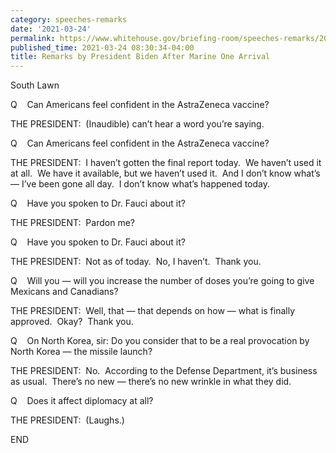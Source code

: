 ```yaml
---
category: speeches-remarks
date: '2021-03-24'
permalink: https://www.whitehouse.gov/briefing-room/speeches-remarks/2021/03/24/remarks-by-president-biden-after-marine-one-arrival-2/
published_time: 2021-03-24 08:30:34-04:00
title: Remarks by President Biden After Marine One Arrival
---
```

 
South Lawn

Q    Can Americans feel confident in the AstraZeneca vaccine? 

THE PRESIDENT:  (Inaudible) can’t hear a word you’re saying.

Q    Can Americans feel confident in the AstraZeneca vaccine?

THE PRESIDENT:  I haven’t gotten the final report today.  We haven’t
used it at all.  We have it available, but we haven’t used it.  And I
don’t know what’s — I’ve been gone all day.  I don’t know what’s
happened today. 

Q    Have you spoken to Dr. Fauci about it?

THE PRESIDENT:  Pardon me?

Q    Have you spoken to Dr. Fauci about it?

THE PRESIDENT:  Not as of today.  No, I haven’t.  Thank you.

Q    Will you — will you increase the number of doses you’re going to
give Mexicans and Canadians? 

THE PRESIDENT:  Well, that — that depends on how — what is finally
approved.  Okay?  Thank you. 

Q    On North Korea, sir: Do you consider that to be a real provocation
by North Korea — the missile launch?

THE PRESIDENT:  No.  According to the Defense Department, it’s business
as usual.  There’s no new — there’s no new wrinkle in what they did.

Q    Does it affect diplomacy at all?

THE PRESIDENT:  (Laughs.) 

END 

